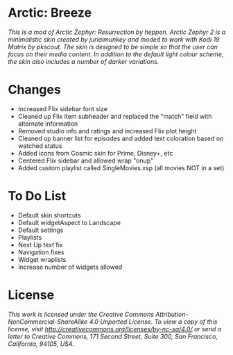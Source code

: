 # Arctic: Breeze
*This is a  mod of Arctic Zephyr: Resurrection by heppen. Arctic Zephyr 2 is a minimalistic skin created by jurialmunkey and moded to work with Kodi 19 Matrix by pkscout. The skin is designed to be simple so that the user can focus on their media content. In addition to the default light colour scheme, the skin also includes a number of darker variations.*

# Changes
- Increased Flix sidebar font size
- Cleaned up Flix item subheader and replaced the "match" field with alternate information 
- Removed studio info and ratings and increased Flix plot height
- Cleaned up banner list for episodes and added text coloration based on watched status
- Added icons from Cosmic skin for Prime, Disney+, etc
- Centered Flix sidebar and allowed wrap "onup"
- Added custom playlist called SingleMovies.xsp (all movies NOT in a set)

# To Do List
- Default skin shortcuts
- Default widgetAspect to Landscape
- Default settings
- Playlists
- Next Up text fix
- Navigation fixes
- Widget wraplists
- Increase number of widgets allowed

# License

*This work is licensed under the Creative Commons Attribution-NonCommercial-ShareAlike 4.0 Unported License.
To view a copy of this license, visit http://creativecommons.org/licenses/by-nc-sa/4.0/
or send a letter to Creative Commons, 171 Second Street, Suite 300, San Francisco, California, 94105, USA.*
